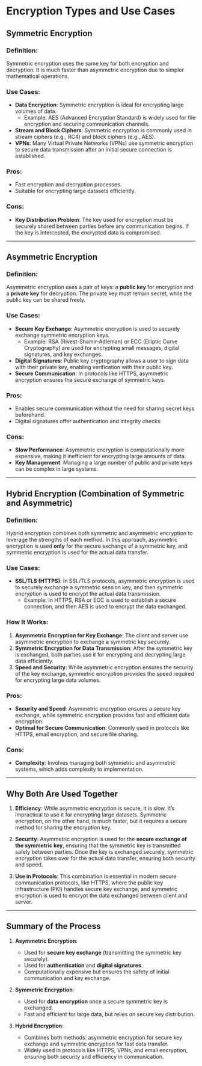 # Encryption Types and Use Cases

## Symmetric Encryption

### Definition:
Symmetric encryption uses the same key for both encryption and decryption. It is much faster than asymmetric encryption due to simpler mathematical operations.

### Use Cases:
- **Data Encryption**: Symmetric encryption is ideal for encrypting large volumes of data.
  - Example: AES (Advanced Encryption Standard) is widely used for file encryption and securing communication channels.
- **Stream and Block Ciphers**: Symmetric encryption is commonly used in stream ciphers (e.g., RC4) and block ciphers (e.g., AES).
- **VPNs**: Many Virtual Private Networks (VPNs) use symmetric encryption to secure data transmission after an initial secure connection is established.

### Pros:
- Fast encryption and decryption processes.
- Suitable for encrypting large datasets efficiently.

### Cons:
- **Key Distribution Problem**: The key used for encryption must be securely shared between parties before any communication begins. If the key is intercepted, the encrypted data is compromised.

---

## Asymmetric Encryption

### Definition:
Asymmetric encryption uses a pair of keys: a **public key** for encryption and a **private key** for decryption. The private key must remain secret, while the public key can be shared freely.

### Use Cases:
- **Secure Key Exchange**: Asymmetric encryption is used to securely exchange symmetric encryption keys.
  - Example: RSA (Rivest-Shamir-Adleman) or ECC (Elliptic Curve Cryptography) are used for encrypting small messages, digital signatures, and key exchanges.
- **Digital Signatures**: Public key cryptography allows a user to sign data with their private key, enabling verification with their public key.
- **Secure Communication**: In protocols like HTTPS, asymmetric encryption ensures the secure exchange of symmetric keys.

### Pros:
- Enables secure communication without the need for sharing secret keys beforehand.
- Digital signatures offer authentication and integrity checks.

### Cons:
- **Slow Performance**: Asymmetric encryption is computationally more expensive, making it inefficient for encrypting large amounts of data.
- **Key Management**: Managing a large number of public and private keys can be complex in large systems.

---

## Hybrid Encryption (Combination of Symmetric and Asymmetric)

### Definition:
Hybrid encryption combines both symmetric and asymmetric encryption to leverage the strengths of each method. In this approach, asymmetric encryption is used **only** for the secure exchange of a symmetric key, and symmetric encryption is used for the actual data transfer.

### Use Cases:
- **SSL/TLS (HTTPS)**: In SSL/TLS protocols, asymmetric encryption is used to securely exchange a symmetric session key, and then symmetric encryption is used to encrypt the actual data transmission.
  - Example: In HTTPS, RSA or ECC is used to establish a secure connection, and then AES is used to encrypt the data exchanged.

### How It Works:
1. **Asymmetric Encryption for Key Exchange**: The client and server use asymmetric encryption to exchange a symmetric key securely.
2. **Symmetric Encryption for Data Transmission**: After the symmetric key is exchanged, both parties use it for encrypting and decrypting large data efficiently.
3. **Speed and Security**: While asymmetric encryption ensures the security of the key exchange, symmetric encryption provides the speed required for encrypting large data volumes.

### Pros:
- **Security and Speed**: Asymmetric encryption ensures a secure key exchange, while symmetric encryption provides fast and efficient data encryption.
- **Optimal for Secure Communication**: Commonly used in protocols like HTTPS, email encryption, and secure file sharing.

### Cons:
- **Complexity**: Involves managing both symmetric and asymmetric systems, which adds complexity to implementation.

---

## Why Both Are Used Together

1. **Efficiency**: While asymmetric encryption is secure, it is slow. It’s impractical to use it for encrypting large datasets. Symmetric encryption, on the other hand, is much faster, but it requires a secure method for sharing the encryption key.
   
2. **Security**: Asymmetric encryption is used for the **secure exchange of the symmetric key**, ensuring that the symmetric key is transmitted safely between parties. Once the key is exchanged securely, symmetric encryption takes over for the actual data transfer, ensuring both security and speed.

3. **Use in Protocols**: This combination is essential in modern secure communication protocols, like HTTPS, where the public key infrastructure (PKI) handles secure key exchange, and symmetric encryption is used to encrypt the data exchanged between client and server.

---

## Summary of the Process

1. **Asymmetric Encryption**:
   - Used for **secure key exchange** (transmitting the symmetric key securely).
   - Used for **authentication** and **digital signatures**.
   - Computationally expensive but ensures the safety of initial communication and key exchange.
   
2. **Symmetric Encryption**:
   - Used for **data encryption** once a secure symmetric key is exchanged.
   - Fast and efficient for large data, but relies on secure key distribution.

3. **Hybrid Encryption**:
   - Combines both methods: asymmetric encryption for secure key exchange and symmetric encryption for fast data transfer.
   - Widely used in protocols like HTTPS, VPNs, and email encryption, ensuring both security and efficiency in communication.
